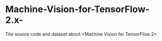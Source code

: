 # Machine-Vision-for-TensorFlow-2.x-
The source code and dataset about &lt;Machine Vision for TensorFlow 2>
